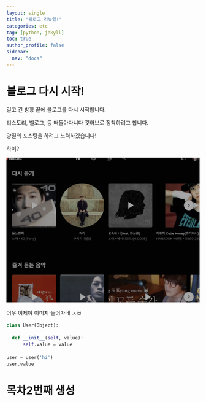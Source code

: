```yaml
---
layout: single
title: "블로그 리뉴얼!"
categories: etc
tag: [python, jekyll]
toc: true
author_profile: false
sidebar:
  nav: "docs"
---
```


# 블로그 다시 시작!

길고 긴 방황 끝에 블로그를 다시 시작합니다.

티스토리, 벨로그, 등 떠돌아다니다 깃허브로 정착하려고 합니다.

양질의 포스팅을 하려고 노력하겠습니다!

하이?

![image-20220512003525388](../assets/images/2022-05-11-first/image-20220512003525388.png)



어우 이제야 이미지 들어가네 ㅅㅂ


```python
class User(Object):

  def __init__(self, value):
      self.value = value

user = user('hi')
user.value
```

# 목차2번째 생성

